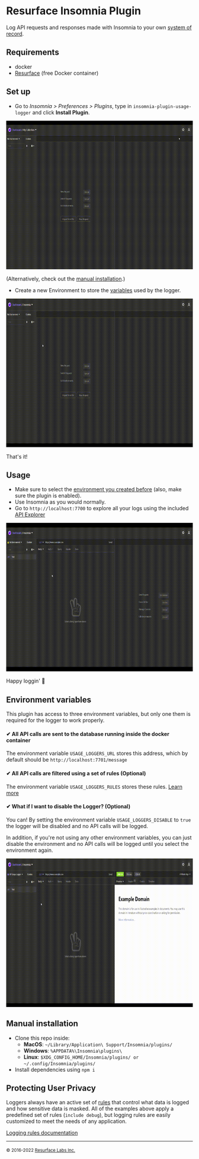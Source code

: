 # Resurface Insomnia Plugin

Log API requests and responses made with Insomnia to your own <a href="https://resurface.io">system of record</a>.

## Requirements

- docker
- [Resurface](https://resurface.io/installation) (free Docker container)

## Set up

- Go to *Insomnia > Preferences > Plugins*, type in `insomnia-plugin-usage-logger` and click **Install Plugin**.

<img src="https://github.com/resurfaceio/insomnia-plugin/raw/master/assets/readme/install_plugin.gif" width="768" height="400" />

(Alternatively, check out the [manual installation](#manual-installation).)

- Create a new Environment to store the [variables](#environment-variables) used by the logger.

<img src="https://github.com/resurfaceio/insomnia-plugin/raw/master/assets/readme/insomnia_env.gif" width="768" height="400" />

That's it!

## Usage

- Make sure to select the [environment you created before](#set-up) (also, make sure the plugin is enabled).
- Use Insomnia as you would normally.
- Go to `http://localhost:7700` to explore all your logs using the included <a href="https://resurface.io#explore">API Explorer</a>

<img src="https://github.com/resurfaceio/insomnia-plugin/raw/master/assets/readme/insomnia_usage.gif" width="768" height="400" />

Happy loggin' 📝

## Environment variables

This plugin has access to three environment variables, but only one them is required for the logger to work properly.

#### ✔ All API calls are sent to the database running inside the docker container
The environment variable `USAGE_LOGGERS_URL` stores this address, which by default should be `http://localhost:7701/message`
#### ✔ All API calls are filtered using a set of rules (Optional)
The environment variable `USAGE_LOGGERS_RULES` stores these rules. [Learn more](#protecting-user-privacy)
#### ✔ What if I want to disable the Logger? (Optional)
You can! By setting the environment variable `USAGE_LOGGERS_DISABLE` to `true` the logger will be disabled and no API calls will be logged.

In addition, if you're not using any other environment variables, you can just disable the environment and no API calls will be logged until you select the environment again.

<img src="https://github.com/resurfaceio/insomnia-plugin/raw/master/assets/readme/insomnia_env_disable.gif" width="768" height="400" />

## Manual installation

- Clone this repo inside:
  - **MacOS**: `~/Library/Application\ Support/Insomnia/plugins/`
  - **Windows**: `%APPDATA%\Insomnia\plugins\`
  - **Linux**: `$XDG_CONFIG_HOME/Insomnia/plugins/ or ~/.config/Insomnia/plugins/`
- Install dependencies using `npm i`

## Protecting User Privacy

Loggers always have an active set of <a href="https://resurface.io/logging-rules">rules</a> that control what data is logged
and how sensitive data is masked. All of the examples above apply a predefined set of rules (`include debug`),
but logging rules are easily customized to meet the needs of any application.

<a href="https://resurface.io/logging-rules">Logging rules documentation</a>

---
<small>&copy; 2016-2022 <a href="https://resurface.io">Resurface Labs Inc.</a></small>

